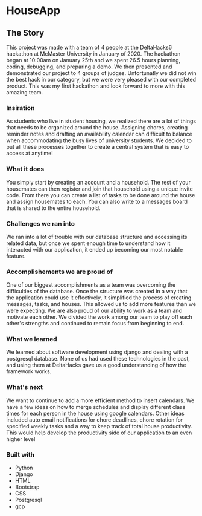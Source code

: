 # HouseApp
## The Story
This project was made with a team of 4 people at the DeltaHacks6 hackathon at McMaster University in January of 2020. The hackathon began at 10:00am on January 25th and we spent 26.5 hours planning, coding, debugging, and preparing a demo. We then presented and demonstrated our project to 4 groups of judges. Unfortunatly we did not win the best hack in our category, but we were very pleased with our completed product. This was my first hackathon and look forward to more with this amazing team. 
### Insiration
As students who live in student housing, we realized there are a lot of things that needs to be organized around the house. Assigning chores, creating reminder notes and drafting an availability calendar can difficult to balance when accommodating the busy lives of university students. We decided to put all these processes together to create a central system that is easy to access at anytime!
### What it does
You simply start by creating an account and a household. The rest of your housemates can then register and join that household using a unique invite code. From there you can create a list of tasks to be done around the house and assign housemates to each. You can also write to a messages board that is shared to the entire household.
### Challenges we ran into
We ran into a lot of trouble with our database structure and accessing its related data, but once we spent enough time to understand how it interacted with our application, it ended up becoming our most notable feature.
### Accomplishements we are proud of
One of our biggest accomplishments as a team was overcoming the difficulties of the database. Once the structure was created in a way that the application could use it effectively, it simplified the process of creating messages, tasks, and houses. This allowed us to add more features than we were expecting. We are also proud of our ability to work as a team and motivate each other. We divided the work among our team to play off each other's strengths and continued to remain focus from beginning to end.
### What we learned
We learned about software development using django and dealing with a postgresql database. None of us had used these technologies in the past, and using them at DeltaHacks gave us a good understanding of how the framework works.
### What's next
We want to continue to add a more efficient method to insert calendars. We have a few ideas on how to merge schedules and display different class times for each person in the house using google calendars. Other ideas included auto email notifications for chore deadlines, chore rotation for specified weekly tasks and a way to keep track of total house productivity. This would help develop the productivity side of our application to an even higher level
### Built with
* Python
* Django
* HTML
* Bootstrap
* CSS
* Postgresql
* gcp

